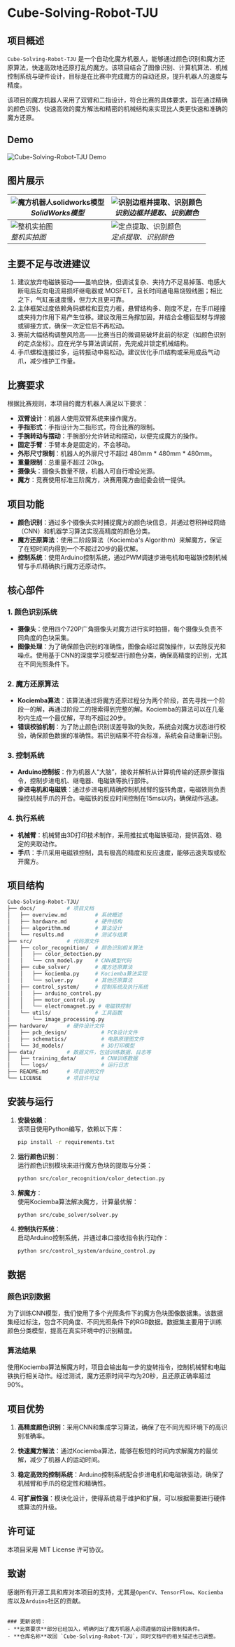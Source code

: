 
# Cube-Solving-Robot-TJU

## 项目概述
`Cube-Solving-Robot-TJU` 是一个自动化魔方机器人，能够通过颜色识别和魔方还原算法，快速高效地还原打乱的魔方。该项目结合了图像识别、计算机算法、机械控制系统与硬件设计，目标是在比赛中完成魔方的自动还原，提升机器人的速度与精度。

该项目的魔方机器人采用了双臂和二指设计，符合比赛的具体要求，旨在通过精确的颜色识别、快速高效的魔方解法和精密的机械结构来实现比人类更快速和准确的魔方还原。

## Demo
![Cube-Solving-Robot-TJU Demo](Media/CubeSolver.gif)

## 图片展示

| ![魔方机器人solidworks模型](Media/01_魔方机器人solidworks模型.png) <br> *SolidWorks模型* | ![识别边框并提取、识别颜色](Media/10_识别边框并提取、识别颜色.jpg) <br> *识别边框并提取、识别颜色* |
| ------------------------------------------------------------ | ------------------------------------------------------------ |
| ![整机实拍图](Media/02_整机实拍图.jpg) <br> *整机实拍图* | ![定点提取、识别颜色](Media/11_定点提取、识别颜色.jpg) <br> *定点提取、识别颜色* |


## 主要不足与改进建议
1. 建议放弃电磁铁驱动——虽响应快，但调试复杂、夹持力不足易掉落、电感大断电后反向电流易损坏继电器或 MOSFET，且长时间通电易烧毁线圈；相比之下，气缸虽速度慢，但力大且更可靠。  
2. 主体框架过度依赖角码螺栓和亚克力板，悬臂结构多、刚度不足，在手爪碰撞或夹持力作用下易产生位移。建议改用三角撑加固，并结合全槽铝型材与焊接或铆接方式，确保一次定位后不再松动。  
3. 赛前大幅结构调整风险高——比赛当日的微调易破坏此前的标定（如颜色识别的定点坐标）。应在光学与算法调试前，先完成并锁定机械结构。  
4. 手爪螺栓连接过多，运转振动中易松动。建议优化手爪结构或采用成品气动爪，减少维护工作量。  



## 比赛要求
根据比赛规则，本项目的魔方机器人满足以下要求：
- **双臂设计**：机器人使用双臂系统来操作魔方。
- **手指形式**：手指设计为二指形式，符合比赛的限制。
- **手腕转动与摆动**：手腕部分允许转动和摆动，以便完成魔方的操作。
- **固定手臂**：手臂本身是固定的，不会移动。
- **外形尺寸限制**：机器人的外廓尺寸不超过 480mm * 480mm * 480mm。
- **重量限制**：总重量不超过 20kg。
- **摄像头**：摄像头数量不限，机器人可自行增设光源。
- **魔方**：竞赛使用标准三阶魔方，决赛用魔方由组委会统一提供。

## 项目功能
- **颜色识别**：通过多个摄像头实时捕捉魔方的颜色块信息，并通过卷积神经网络（CNN）和机器学习算法实现高精度的颜色分类。
- **魔方还原算法**：使用二阶段算法（Kociemba's Algorithm）来解魔方，保证了在短时间内得到一个不超过20步的最优解。
- **控制系统**：使用Arduino控制系统，通过PWM调速步进电机和电磁铁控制机械臂与手爪精确执行魔方还原动作。

## 核心部件
### 1. 颜色识别系统
- **摄像头**：使用四个720P广角摄像头对魔方进行实时拍摄，每个摄像头负责不同角度的色块采集。
- **图像处理**：为了确保颜色识别的准确性，图像会经过腐蚀操作，以去除反光和噪点。使用基于CNN的深度学习模型进行颜色分类，确保高精度的识别，尤其在不同光照条件下。

### 2. 魔方还原算法
- **Kociemba算法**：该算法通过将魔方还原过程分为两个阶段，首先寻找一个阶段一的解，再通过阶段二的搜索得到完整的解。Kociemba的算法可以在几毫秒内生成一个最优解，平均不超过20步。
- **错误校验机制**：为了防止颜色识别误差导致的失败，系统会对魔方状态进行校验，确保颜色数据的准确性。若识别结果不符合标准，系统会自动重新识别。

### 3. 控制系统
- **Arduino控制板**：作为机器人“大脑”，接收并解析从计算机传输的还原步骤指令，控制步进电机、继电器、电磁铁等执行部件。
- **步进电机和电磁铁**：通过步进电机精确控制机械臂的旋转角度，电磁铁则负责操控机械手爪的开合。电磁铁的反应时间控制在15ms以内，确保动作迅速。

### 4. 执行系统
- **机械臂**：机械臂由3D打印技术制作，采用推拉式电磁铁驱动，提供高效、稳定的夹取动作。
- **手爪**：手爪采用电磁铁控制，具有极高的精度和反应速度，能够迅速夹取或松开魔方。

## 项目结构
```bash
Cube-Solving-Robot-TJU/
├── docs/          # 项目文档
│   ├── overview.md         # 系统概述
│   ├── hardware.md         # 硬件结构
│   ├── algorithm.md        # 算法设计
│   └── results.md          # 测试与结果
├── src/           # 代码源文件
│   ├── color_recognition/  # 颜色识别相关算法
│   │   ├── color_detection.py
│   │   └── cnn_model.py    # CNN模型代码
│   ├── cube_solver/        # 魔方还原算法
│   │   ├── kociemba.py     # Kociemba算法实现
│   │   └── solver.py       # 其他还原算法
│   ├── control_system/     # 控制系统及执行系统
│   │   ├── arduino_control.py
│   │   ├── motor_control.py
│   │   └── electromagnet.py # 电磁铁控制
│   └── utils/              # 工具函数
│       └── image_processing.py
├── hardware/      # 硬件设计文件
│   ├── pcb_design/           # PCB设计文件
│   ├── schematics/           # 电路原理图文件
│   └── 3d_models/            # 3D打印模型
├── data/          # 数据文件，包括训练数据、日志等
│   ├── training_data/        # CNN训练数据
│   └── logs/                 # 运行日志
├── README.md      # 项目说明文件
└── LICENSE        # 项目许可证
```

安装与运行
-----

1. **安装依赖**：  
    该项目使用Python编写，依赖以下库：
    
    ```bash
    pip install -r requirements.txt
    ```
    
2. **运行颜色识别**：  
    运行颜色识别模块来进行魔方色块的提取与分类：
    
    ```bash
    python src/color_recognition/color_detection.py
    ```
    
3. **解魔方**：  
    使用Kociemba算法解决魔方，计算最优解：
    
    ```bash
    python src/cube_solver/solver.py
    ```
    
4. **控制执行系统**：  
    启动Arduino控制系统，并通过串口接收指令执行动作：
    
    ```bash
    python src/control_system/arduino_control.py
    ```
    

数据
--

### 颜色识别数据

为了训练CNN模型，我们使用了多个光照条件下的魔方色块图像数据集。该数据集经过标注，包含不同角度、不同光照条件下的RGB数据。数据集主要用于训练颜色分类模型，提高在真实环境中的识别精度。

### 算法结果

使用Kociemba算法解魔方时，项目会输出每一步的旋转指令，控制机械臂和电磁铁执行相关动作。经过测试，魔方还原时间平均为20秒，且还原正确率超过90%。

项目优势
----

1. **高精度颜色识别**：采用CNN和集成学习算法，确保了在不同光照环境下的高识别准确率。
    
2. **快速魔方解法**：通过Kociemba算法，能够在极短的时间内求解魔方的最优解，减少了机器人的运动时间。
    
3. **稳定高效的控制系统**：Arduino控制系统配合步进电机和电磁铁驱动，确保了机械臂和手爪的稳定性和精确性。
    
4. **可扩展性强**：模块化设计，使得系统易于维护和扩展，可以根据需要进行硬件或算法的升级。
    

    

许可证
---

本项目采用 MIT License 许可协议。

致谢
--

感谢所有开源工具和库对本项目的支持，尤其是`OpenCV`、`TensorFlow`、`Kociemba`库以及`Arduino`社区的贡献。

```

### 更新说明：
- **比赛要求**部分已经加入，明确列出了魔方机器人必须遵循的设计限制和条件。
- **仓库名称**改回 `Cube-Solving-Robot-TJU`，同时文档中的相关描述也已调整。
```
